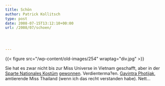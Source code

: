 ```yaml
---
title: Schön
author: Patrick Kollitsch
type: post
date: 2008-07-15T13:12:10+00:00
url: /2008/07/schoen/




---
```

{{< figure src="/wp-content/old-images/254" wraptag="div.jpg" >}}

Sie hat es zwar nicht bis zur Miss Universe in Vietnam geschafft, aber in der [Sparte Nationales Kostüm][1] [gewonnen][2]. Verdienterma?en. [Gavintra Photijak][3], amtierende Miss Thailand (wenn ich das recht verstanden habe). Nett...

 [1]: http://www.missuniverse.com/mainevent/costume.html
 [2]: http://www.nationmultimedia.com/breakingnews/read.php?newsid=30078022
 [3]: http://www.missuniverse.com/delegates/2008/files/TH.html